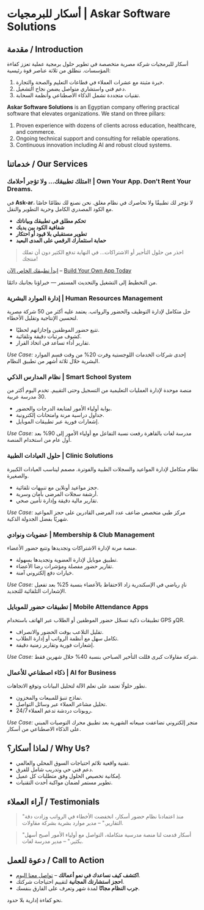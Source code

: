 # أسكار للبرمجيات | Askar Software Solutions

## مقدمة / Introduction

أسكار للبرمجيات شركة مصرية متخصصة في تطوير حلول برمجية عملية تعزز كفاءة المؤسسات. ننطلق من ثلاثة عناصر قوة رئيسية:

1. خبرة مثبتة مع عشرات العملاء في قطاعات التعليم والصحة والتجارة.
2. دعم فني واستشاري متواصل يضمن نجاح التشغيل.
3. تقنيات متجددة تشمل الذكاء الاصطناعي وأنظمة السحابة.

**Askar Software Solutions** is an Egyptian company offering practical software that elevates organizations. We stand on three pillars:

1. Proven experience with dozens of clients across education, healthcare, and commerce.
2. Ongoing technical support and consulting for reliable operations.
3. Continuous innovation including AI and robust cloud systems.

## خدماتنا / Our Services

### امتلك تطبيقك… ولا تؤجر أحلامك! | Own Your App. Don’t Rent Your Dreams.

في **Ask-ar**، لا نؤجر لك تطبيقًا ولا نحاصرك في نظام مغلق. نحن نصنع لك نظامًا خاصًا مع الكود المصدري الكامل وحرية التطوير والنقل.

- **تحكم مطلق في تطبيقك وبياناتك**
- **شفافية الكود بين يديك**
- **تطوير مستقبلي بلا قيود أو احتكار**
- **حماية استثمارك الرقمي على المدى البعيد**

> احذر من حلول التأجير أو الاشتراكات… في النهاية تدفع الكثير دون أن تملك منتجك!

[ابدأ تطبيقك الخاص الآن](#contact) – [Build Your Own App Today](#contact)

من التخطيط إلى التشغيل والتحديث المستمر — خبراؤنا بجانبك دائمًا.

### إدارة الموارد البشرية | Human Resources Management

حل متكامل لإدارة التوظيف والحضور والرواتب. يعتمد عليه أكثر من 50 شركة مصرية لتحسين الإنتاجية وتقليل الأخطاء.

- تتبع حضور الموظفين وإجازاتهم لحظيًا.
- كشوف مرتبات دقيقة وتلقائية.
- تقارير أداء تساعد في اتخاذ القرار.

*Use Case:* إحدى شركات الخدمات اللوجستية وفرت 20% من وقت قسم الموارد البشرية خلال ثلاثة أشهر من تطبيق النظام.

### نظام المدارس الذكي | Smart School System

منصة موحدة لإدارة العمليات التعليمية من التسجيل وحتى التقييم. تخدم اليوم أكثر من 30 مدرسة عربية.

- بوابة أولياء الأمور لمتابعة الدرجات والحضور.
- جداول دراسية مرنة وامتحانات إلكترونية.
- إشعارات فورية عبر تطبيقات الموبايل.

*Use Case:* مدرسة لغات بالقاهرة رفعت نسبة التفاعل مع أولياء الأمور إلى 90% بعد أول عام من استخدام المنصة.

### حلول العيادات الطبية | Clinic Solutions

نظام متكامل لإدارة المواعيد والسجلات الطبية والفوترة. مصمم ليناسب العيادات الكبيرة والصغيرة.

- حجز مواعيد أونلاين مع تنبيهات تلقائية.
- أرشفة سجلات المرضى بأمان وسرية.
- تقارير مالية دقيقة وإدارة تأمين صحي.

*Use Case:* مركز طبي متخصص ضاعف عدد المرضى القادرين على حجز المواعيد شهريًا بفضل الجدولة الذكية.

### عضويات ونوادي | Membership & Club Management

منصة مرنة لإدارة الاشتراكات وتجديدها وتتبع حضور الأعضاء.

- تطبيق موبايل لإدارة العضوية وتجديدها بسهولة.
- تقارير حضور مفصلة ومؤشرات رضا الأعضاء.
- خيارات دفع إلكتروني آمنة.

*Use Case:* نادٍ رياضي في الإسكندرية زاد الاحتفاظ بالأعضاء بنسبة 25% بعد تفعيل الإشعارات التلقائية للتجديد.

### تطبيقات حضور للموبايل | Mobile Attendance Apps

تطبيقات ذكية تسجّل حضور الموظفين أو الطلاب عبر الهاتف باستخدام GPS وQR.

- تقليل التلاعب بوقت الحضور والانصراف.
- تكامل سهل مع أنظمة الرواتب أو إدارة الطلاب.
- إشعارات فورية وتقارير زمنية دقيقة.

*Use Case:* شركة مقاولات كبرى قللت التأخير الصباحي بنسبة 40% خلال شهرين فقط.

### ذكاء اصطناعي للأعمال | AI for Business

نطور حلولًا تعتمد على تعلم الآلة لتحليل البيانات وتوقع الاتجاهات.

- نماذج تنبؤ للمبيعات والمخزون.
- تحليل مشاعر العملاء عبر وسائل التواصل.
- روبوتات دردشة تدعم العملاء 24/7.

*Use Case:* متجر إلكتروني تضاعفت مبيعاته الشهرية بعد تطبيق محرك التوصيات المبني على الذكاء الاصطناعي من أسكار.

## لماذا أسكار؟ / Why Us?

- تقنية واقعية تلائم احتياجات السوق المحلي والعالمي.
- دعم فني حي وتدريب شامل للفرق.
- إمكانية تخصيص الحلول وفق متطلبات كل عميل.
- تطوير مستمر لضمان مواكبة أحدث التقنيات.

## آراء العملاء / Testimonials

> "منذ اعتمادنا نظام حضور أسكار، انخفضت الأخطاء في الرواتب وزادت دقة التقارير." – مدير موارد بشرية بشركة مقاولات.

> "أسكار قدمت لنا منصة مدرسية متكاملة، التواصل مع أولياء الأمور أصبح أسهل بكثير." – مدير مدرسة لغات.

## دعوة للعمل / Call to Action

- **اكتشف كيف نساعدك في نمو أعمالك** – [تواصل معنا اليوم](mailto:info@askar.com).
- **احجز استشارتك المجانية** لتقييم احتياجات شركتك.
- **جرب النظام مجانًا** لمدة شهر وتعرف على الفارق بنفسك.

نحو كفاءة إدارية بلا حدود.

